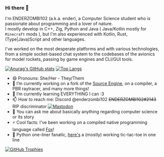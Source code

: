 ### Hi there 👋
I'm ENDERZOMBI102 (a.k.a. ender), a Computer Science student who is passionate about programming and a lover of nature.  
I mostly develop in C++, Zig, Python and Java ( Java/Kotlin mostly for `Minecraft` mods ),
but I'm also experienced with Kotlin, Rust, (Type|Java)Script and other languages.

I've worked on the most desperate platforms and with various technologies,
from a simple socket-based chat system to the codebases of the avionics for model rockets,
passing by game engines and CLI/GUI tools.

[![Anurag's GitHub stats](https://github-readme-stats.vercel.app/api?username=ENDERZOMBI102&show_icons=true&custom_title=GitHub%20Stats&line_height=28.9&theme=aura)](https://github.com/anuraghazra/github-readme-stats)
[![Top Langs](https://github-readme-stats.vercel.app/api/top-langs/?username=ENDERZOMBI102&langs_count=10&exclude_repo=JythonMC&layout=compact&theme=aura)](https://github.com/anuraghazra/github-readme-stats)

- 😄 Pronouns: She/Her - They/Them
- 🔭 I’m currently working on a fork of the [Source Engine](https://github.com/ValveSoftware/source-sdk-2013), on a compiler, a PBR raytracer, and many more things!
- 🌱 I’m currently learning EVERYTHING I can :3
- 📫 How to reach me: Discord @enderzombi102 ~~ENDERZOMBI102#2143~~ RIP discriminator [![Mastodon](https://img.shields.io/mastodon/follow/109353499816021321?domain=https%3A%2F%2Fblobfox.coffee&style=flat-square&logo=mastodon&label=%40ENDERZOMBI102&color=C246FA)](https://blobfox.coffee/@ENDERZOMBI102)
- 💬 You can ask me about basically anything regarding computer science or its story
- ⚡ Cool facts: I've been working on a compiled native programming language called [Fox](https://gitlab.com/ENDERZOMBI102/fox-lang)!
- 🐍 Python one-liner fanatic, [here's](https://gist.github.com/ENDERZOMBI102/f6a6b76995969577ec7d64397fecb489) a (mostly) working tic-tac-toe in one line

[![GitHub Trophies](https://github-profile-trophy.vercel.app/?username=ENDERZOMBI102&theme=discord&&column=-1)](https://github.com/ryo-ma/github-profile-trophy)
